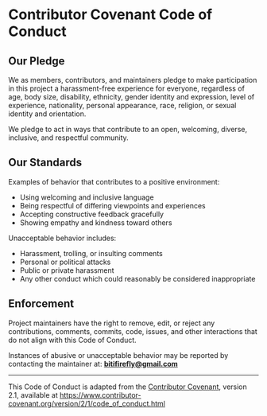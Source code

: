 # Contributor Covenant Code of Conduct

## Our Pledge

We as members, contributors, and maintainers pledge to make participation in this project a harassment-free experience for everyone, regardless of age, body size, disability, ethnicity, gender identity and expression, level of experience, nationality, personal appearance, race, religion, or sexual identity and orientation.

We pledge to act in ways that contribute to an open, welcoming, diverse, inclusive, and respectful community.

## Our Standards

Examples of behavior that contributes to a positive environment:

- Using welcoming and inclusive language
- Being respectful of differing viewpoints and experiences
- Accepting constructive feedback gracefully
- Showing empathy and kindness toward others

Unacceptable behavior includes:

- Harassment, trolling, or insulting comments
- Personal or political attacks
- Public or private harassment
- Any other conduct which could reasonably be considered inappropriate

## Enforcement

Project maintainers have the right to remove, edit, or reject any contributions, comments, commits, code, issues, and other interactions that do not align with this Code of Conduct.

Instances of abusive or unacceptable behavior may be reported by contacting the maintainer at: **bitifirefly@gmail.com**

---

This Code of Conduct is adapted from the [Contributor Covenant][homepage], version 2.1, available at https://www.contributor-covenant.org/version/2/1/code_of_conduct.html

[homepage]: https://www.contributor-covenant.org
